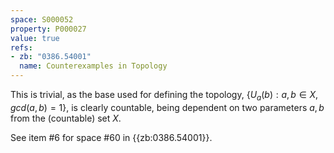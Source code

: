 ```yaml
---
space: S000052
property: P000027
value: true
refs:
- zb: "0386.54001"
  name: Counterexamples in Topology
---
```


This is trivial, as the base used for defining the topology, $\{U_a(b) : a,b \in X, gcd(a,b)=1\}$, is clearly countable, being dependent on two parameters $a,b$ from the (countable) set $X$.

See item #6 for space #60 in {{zb:0386.54001}}.
